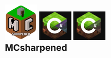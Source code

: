 # <img src="https://github.com/HeDeAnTheonlyone/MCsharpened/blob/master/MCsharpened/assets/mc-sharpened.png" width="100"> <img src="https://github.com/HeDeAnTheonlyone/MCsharpened/blob/master/MCsharpened/assets/amandin's_mchsarp_inverted.png" width="100"> <img src="https://github.com/HeDeAnTheonlyone/MCsharpened/blob/master/MCsharpened/assets/amandin's_mchsarp_whitened.png" width="100"> MCsharpened
